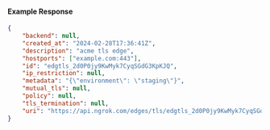 <!-- Code generated for API Clients. DO NOT EDIT. -->

#### Example Response

```json
{
	"backend": null,
	"created_at": "2024-02-28T17:36:41Z",
	"description": "acme tls edge",
	"hostports": ["example.com:443"],
	"id": "edgtls_2d0P0jy9KwMyk7CyqSGdG3KpKJQ",
	"ip_restriction": null,
	"metadata": "{\"environment\": \"staging\"}",
	"mutual_tls": null,
	"policy": null,
	"tls_termination": null,
	"uri": "https://api.ngrok.com/edges/tls/edgtls_2d0P0jy9KwMyk7CyqSGdG3KpKJQ"
}
```
